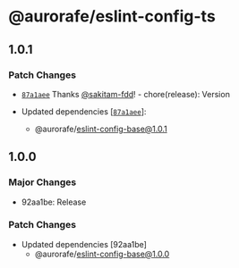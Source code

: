 # @aurorafe/eslint-config-ts

## 1.0.1

### Patch Changes

- [`87a1aee`](https://github.com/aurorafe/ftc/commit/87a1aeea57d26425f31ae91ff130f1ccd6c05ac2) Thanks [@sakitam-fdd](https://github.com/sakitam-fdd)! - chore(release): Version

- Updated dependencies [[`87a1aee`](https://github.com/aurorafe/ftc/commit/87a1aeea57d26425f31ae91ff130f1ccd6c05ac2)]:
  - @aurorafe/eslint-config-base@1.0.1

## 1.0.0

### Major Changes

- 92aa1be: Release

### Patch Changes

- Updated dependencies [92aa1be]
  - @aurorafe/eslint-config-base@1.0.0
